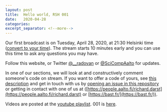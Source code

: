 ```yaml
---
layout: post
title:  Hello world, RSH 001
date:   2020-04-28
categories:
excerpt_separator: <!--more-->
---
```


Our first broadcast is on Tuesday, April 28, 2020, at 21:30 Helsinki
time ([convert to your time](/time/)).  The stream starts 10 minutes
early and you can use this time to ask any questions you may have.

<!--more-->

Follow this website, or Twitter
[@\_\_radovan](https://twitter.com/__radovan) or
[@SciCompAalto](https://twitter.com/SciCompAalto) for updates.

In one of our sections, we will look at and constructively comment
someone's code on stream.  If you want to offer a code of yours, see
[this
description](https://github.com/researchsoftwarehour/rsh-notes#evaluate-your-own-code)
and get in touch with us by [opening an issue in this
repository](https://github.com/ResearchSoftwareHour/rsh-notes/issues)
or getting in contact with one of us at
([https://people.aalto.fi/richard.darst](https://people.aalto.fi/richard.darst)
or [https://bast.fr/](https://bast.fr/)).

Videos are posted at the [youtube
playlist](https://www.youtube.com/playlist?list=PLpLblYHCzJAB6blBBa0O2BEYadVZV3JYf).
001 is [here](https://www.youtube.com/watch?v=ZMXaQcFSaW0&list=PLpLblYHCzJAB6blBBa0O2BEYadVZV3JYf&index=2&t=0s).
